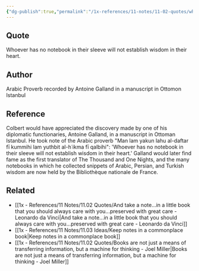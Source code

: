 ```yaml
---
{"dg-publish":true,"permalink":"/1x-references/11-notes/11-02-quotes/whoever-has-no-notebook-in-their-sleeve-will-not-establish-wisdom-in-their-heart-arabic-proverb/","title":"Whoever has no notebook in their sleeve will not establish wisdom in their heart - Arabic Proverb","created":"2025-05-28T07:05:25.882+03:00","updated":"2025-05-28T11:36:26.761+03:00"}
---
```



## Quote
Whoever has no notebook in their sleeve will not establish wisdom in their heart.

## Author
Arabic Proverb recorded by Antoine Galland in a manuscript in Ottomon Istanbul

## Reference

Colbert would have appreciated the discovery made by one of his diplomatic functionaries, Antoine Galland, in a manuscript in Ottoman Istanbul. He took note of the Arabic proverb "Man lam yakun lahu al-daftar fī kummihi lam yuthbit al-h˙ikma fī qalbihi": 'Whoever has no notebook in their sleeve will not establish wisdom in their heart.' Galland would later find fame as the first translator of The Thousand and One Nights, and the many notebooks in which he collected snippets of Arabic, Persian, and Turkish wisdom are now held by the Bibliothèque nationale de France.

## Related
- [[1x - References/11 Notes/11.02 Quotes/And take a note...in a little book that you should always care with you...preserved with great care - Leonardo da Vinci\|And take a note...in a little book that you should always care with you...preserved with great care - Leonardo da Vinci]]
- [[1x - References/11 Notes/11.03 Ideas/Keep notes in a commonplace book\|Keep notes in a commonplace book]]
- [[1x - References/11 Notes/11.02 Quotes/Books are not just a means of transferring information, but a machine for thinking - Joel Miller\|Books are not just a means of transferring information, but a machine for thinking - Joel Miller]]